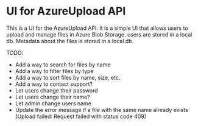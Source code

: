 # UI for AzureUpload API

This is a UI for the AzureUpload API. It is a simple UI that allows users to upload and manage files in Azure Blob Storage. users are stored in a local db. Metadata about the files is stored in a local db.


TODO:

- Add a way to search for files by name
- Add a way to filter files by type
- Add a way to sort files by name, size, etc.
- Add a way to contact support?
- Let users change their password
- Let users change their name?
- Let admin change users name
 - Update the error message if a file with the same name already exists (Upload failed: Request failed with status code 409)